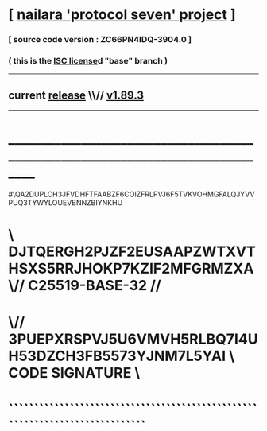 
# [ [nailara 'protocol seven' project](http://nailara.network/) ]

### [ source code version : ZC66PN4IDQ-3904.0 ]

### ( this is the [ISC license](license)d "base" branch )
---
## current [release](https://github.com/nailara-technologies/protocol-7/releases) \\\\// [v1.89.3](https://github.com/nailara-technologies/protocol-7/releases/tag/v1.89.3)
---
# ______________________________________________________________________________
#\\QA2DUPLCH3JFVDHFTFAABZF6COIZFRLPVJ6F5TVKVOHMGFALQJYVVPUQ3TYWYLOUEVBNNZBIYNKHU
# \\ DJTQERGH2PJZF2EUSAAPZWTXVTHSXS5RRJHOKP7KZIF2MFGRMZXA \\// C25519-BASE-32 //
#  \\// 3PUEPXRSPVJ5U6VMVH5RLBQ7I4UH53DZCH3FB5573YJNM7L5YAI \\ CODE SIGNATURE \\
#   ````````````````````````````````````````````````````````````````````````````
